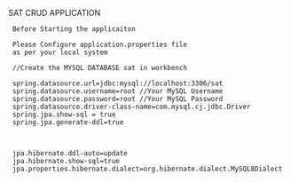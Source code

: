 SAT CRUD APPLICATION
    
     Before Starting the applicaiton 
        
     Please Configure application.properties file
     as per your local system

     //Create the MYSQL DATABASE sat in workbench

     spring.datasource.url=jdbc:mysql://localhost:3306/sat
     spring.datasource.username=root //Your MySQL Username
     spring.datasource.password=root //Your MySQL Password
     spring.datasource.driver-class-name=com.mysql.cj.jdbc.Driver
     spring.jpa.show-sql = true
     spring.jpa.generate-ddl=true



     jpa.hibernate.ddl-auto=update
     jpa.hibernate.show-sql=true
     jpa.properties.hibernate.dialect=org.hibernate.dialect.MySQL8Dialect
